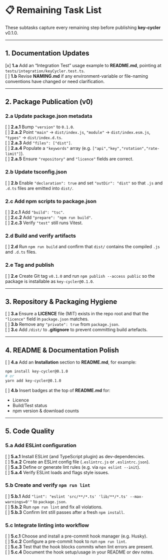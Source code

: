 # 📋 Remaining Task List

These subtasks capture every remaining step before publishing **key-cycler** v0.1.0.

---

## 1. Documentation Updates

[x] **1.a** Add an “Integration Test” usage example to **README.md**, pointing at `tests/integration/keyCycler.test.ts`.  
[ ] **1.b** Revise **NAMING.md** if any environment-variable or file-naming conventions have changed or need clarification.  

---

## 2. Package Publication (v0)

### 2.a Update **package.json** metadata  
[ ] **2.a.1** Bump `"version"` to `0.1.0`.  
[ ] **2.a.2** Point `"main"` → `dist/index.js`, `"module"` → `dist/index.esm.js`, `"types"` → `dist/index.d.ts`.  
[ ] **2.a.3** Add `"files": ["dist"]`.  
[ ] **2.a.4** Populate a `"keywords"` array (e.g. `["api","key","rotation","rate-limit"]`).  
[ ] **2.a.5** Ensure `"repository"` and `"licence"` fields are correct.  

### 2.b Update **tsconfig.json**  
[ ] **2.b** Enable `"declaration": true` and set `"outDir": "dist"` so that `.js` and `.d.ts` files are emitted into `dist/`.  

### 2.c Add npm scripts to **package.json**  
[ ] **2.c.1** Add `"build": "tsc"`.  
[ ] **2.c.2** Add `"prepare": "npm run build"`.  
[ ] **2.c.3** Verify `"test"` still runs Vitest.  

### 2.d Build and verify artifacts  
[ ] **2.d** Run `npm run build` and confirm that `dist/` contains the compiled `.js` and `.d.ts` files.  

### 2.e Tag and publish  
[ ] **2.e** Create Git tag `v0.1.0` and run `npm publish --access public` so the package is installable as `key-cycler@0.1.0`.  

---

## 3. Repository & Packaging Hygiene

[ ] **3.a** Ensure a **LICENCE** file (MIT) exists in the repo root and that the `"licence"` field in `package.json` matches.  
[ ] **3.b** Remove any `"private": true` from `package.json`.  
[ ] **3.c** Add `/dist/` to **.gitignore** to prevent committing build artefacts.  

---

## 4. README & Documentation Polish

[ ] **4.a** Add an **Installation** section to **README.md**, for example:
```bash
npm install key-cycler@0.1.0
# or
yarn add key-cycler@0.1.0
```
[ ] **4.b** Insert badges at the top of **README.md** for:
- Licence  
- Build/Test status  
- npm version & download counts  

---

## 5. Code Quality

### 5.a Add ESLint configuration  
[ ] **5.a.1** Install ESLint (and TypeScript plugin) as dev-dependencies.  
[ ] **5.a.2** Create an ESLint config file (`.eslintrc.js` or `.eslintrc.json`).  
[ ] **5.a.3** Define or generate lint rules (e.g. via `npx eslint --init`).  
[ ] **5.a.4** Verify ESLint loads and flags style issues.  

### 5.b Create and verify `npm run lint`  
[ ] **5.b.1** Add `"lint": "eslint 'src/**/*.ts' 'lib/**/*.ts' --max-warnings=0'"` to `package.json`.  
[ ] **5.b.2** Run `npm run lint` and fix all violations.  
[ ] **5.b.3** Confirm lint still passes after a fresh `npm install`.  

### 5.c Integrate linting into workflow  
[ ] **5.c.1** Choose and install a pre-commit hook manager (e.g. Husky).  
[ ] **5.c.2** Configure a pre-commit hook to run `npm run lint`.  
[ ] **5.c.3** Test that the hook blocks commits when lint errors are present.  
[ ] **5.c.4** Document the hook setup/usage in your README or dev notes.  